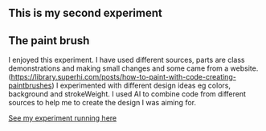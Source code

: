 ## This is my second experiment 

## The paint brush

I enjoyed this experiment. I have used different sources, parts are class demonstrations and making small changes and some came from a website.(https://library.superhi.com/posts/how-to-paint-with-code-creating-paintbrushes) I experimented with different design ideas eg colors, background and strokeWeight. I used AI to combine code from different sources to help me to create the design I was aiming for. 

[See my experiment running here](/Experiment_2_paint_brush_2025_06_02_09_57_07/index.html)
